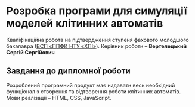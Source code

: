 # Розробка програми для симуляції моделей клітинних автоматів

Кваліфікаційна робота на підтвердження ступеня фахового молодшого бакалавра ([ВСП «ППФК НТУ «ХПІ»](http://polytechnic.poltava.ua)). Керівник роботи – **Вертелецький Сергій Сергійович**

## Завдання до дипломної роботи

Розроблений програмний продукт має надавати весь необхідний функціонал з створення та відтворення роботи клітинних автоматів. Мови реалізації – HTML, CSS, JavaScript.
